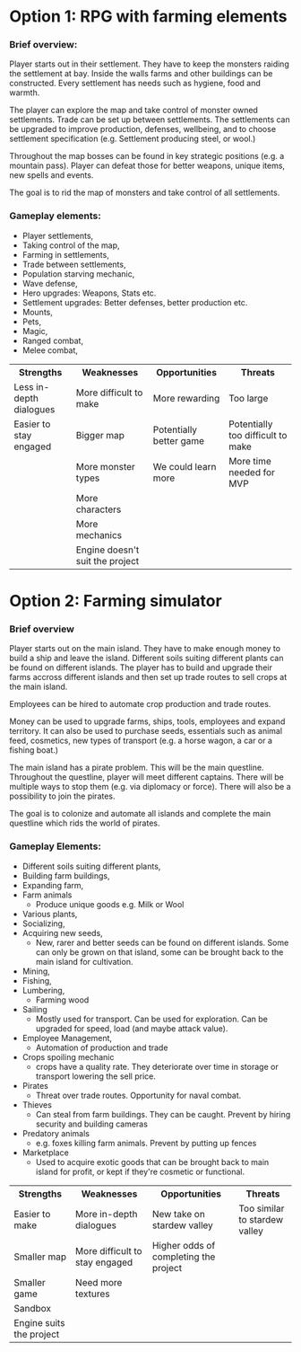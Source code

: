 # Option 1: RPG with farming elements<br>

### Brief overview:
Player starts out in their settlement. They have to keep the monsters raiding the settlement at bay. Inside the walls farms and other buildings can be constructed. Every settlement has needs such as hygiene, food and warmth.<br>

The player can explore the map and take control of monster owned settlements. Trade can be set up between settlements. The settlements can be upgraded to improve production, defenses, wellbeing, and to choose settlement specification (e.g. Settlement producing steel, or wool.)

Throughout the map bosses can be found in key strategic positions (e.g. a mountain pass). Player can defeat those for better weapons, unique items, new spells and events.

The goal is to rid the map of monsters and take control of all settlements. 

### Gameplay elements:<br>

* Player settlements,<br>
* Taking control of the map,<br>
* Farming in settlements,<br>
* Trade between settlements,<br>
* Population starving mechanic,<br>
* Wave defense,<br>
* Hero upgrades: Weapons, Stats etc.<br>
* Settlement upgrades: Better defenses, better production etc.<br>
* Mounts,<br>
* Pets,<br>
* Magic,<br>
* Ranged combat,<br>
* Melee combat,<br>


<table>
	<tr>
		<th> Strengths </th>
		<th> Weaknesses </th>
		<th> Opportunities </th>
		<th> Threats </th>
	</tr>
	<tr>
		<td>Less in-depth dialogues</td>
		<td>More difficult to make</td>
		<td>More rewarding</td>
		<td>Too large</td>
	</tr>
	<tr>
		<td>Easier to stay engaged</td>
		<td>Bigger map</td>
		<td>Potentially better game</td>
		<td>Potentially too difficult to make</td>
	</tr>
	<tr>
		<td></td>
		<td>More monster types</td>
		<td>We could learn more</td>
		<td>More time needed for MVP</td>
	</tr>
	<tr>
		<td></td>
		<td>More characters</td>
		<td></td>
		<td></td>
	</tr>
	<tr>
		<td></td>
		<td>More mechanics</td>
		<td></td>
		<td></td>
	</tr>
	<tr>
		<td></td>
		<td>Engine doesn't suit the project</td>
		<td></td>
		<td></td>
	</tr>

</table>


# Option 2: Farming simulator<br>

### Brief overview
Player starts out on the main island. They have to make enough money to build a ship and leave the island. Different soils suiting different plants can be found on different islands. The player has to build and upgrade their farms accross different islands and then set up trade routes to sell crops at the main island.

Employees can be hired to automate crop production and trade routes.

Money can be used to upgrade farms, ships, tools, employees and expand territory. It can also be used to purchase seeds, essentials such as animal feed, cosmetics, new types of transport (e.g. a horse wagon, a car or a fishing boat.)

The main island has a pirate problem. This will be the main questline. Throughout the questline, player will meet different captains. There will be multiple ways to stop them (e.g. via diplomacy or force). There will also be a possibility to join the pirates.

The goal is to colonize and automate all islands and complete the main questline which rids the world of pirates.

### Gameplay Elements:
* Different soils suiting different plants,<br>
* Building farm buildings,<br>
* Expanding farm, <br>
* Farm animals<br>
    * Produce unique goods e.g. Milk or Wool
* Various plants, <br>
* Socializing, <br>
* Acquiring new seeds,<br>
    * New, rarer and better seeds can be found on different islands. Some can only be grown on that island, some can be brought back to the main island for cultivation.
* Mining, <br>
* Fishing, <br>
* Lumbering, <br>
    * Farming wood
* Sailing <br>
    * Mostly used for transport. Can be used for exploration. Can be upgraded for speed, load (and maybe attack value).
* Employee Management,<br>
    * Automation of production and trade<br>
* Crops spoiling mechanic
    * crops have a quality rate. They deteriorate over time in storage or transport lowering the sell price.<br>
* Pirates
    * Threat over trade routes. Opportunity for naval combat.<br>
* Thieves
    * Can steal from farm buildings. They can be caught. Prevent by hiring security and building cameras<br>
* Predatory animals 
    * e.g. foxes killing farm animals. Prevent by putting up fences
* Marketplace
    * Used to acquire exotic goods that can be brought back to main island for profit, or kept if they're cosmetic or functional.

<table>
	<tr>
		<th>Strengths</th>
		<th>Weaknesses</th>
		<th>Opportunities</th>
		<th>Threats</th>
	</tr>
	<tr>
		<td>Easier to make</td>
		<td>More in-depth dialogues</td>
		<td>New take on stardew valley</td>
		<td>Too similar to stardew valley</td>
	</tr>
	<tr>
		<td>Smaller map</td>
		<td>More difficult to stay engaged</td>
		<td>Higher odds of completing the project</td>
		<td></td>
	</tr>
	<tr>
		<td>Smaller game</td>
		<td>Need more textures</td>
		<td></td>
		<td></td>
	</tr>
	<tr>
		<td>Sandbox</td>
		<td></td>
		<td></td>
		<td></td>
	</tr>
	<tr>
		<td>Engine suits the project</td>
		<td></td>
		<td></td>
		<td></td>
	</tr>

</table>
